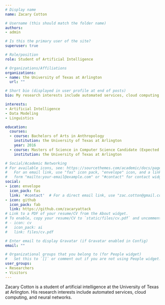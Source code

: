 ```yaml
---
# Display name
name: Zacary Cotton

# Username (this should match the folder name)
authors:
- admin

# Is this the primary user of the site?
superuser: true

# Role/position
role: Student of Artificial Intelligence

# Organizations/Affiliations
organizations:
- name: the University of Texas at Arlington
  url: ""

# Short bio (displayed in user profile at end of posts)
bio: My research interests include automated services, cloud computing, and neural networks.

interests:
- Artificial Intelligence
- Data Modeling
- Linguistics

education:
  courses:
  - course: Bachelors of Arts in Anthropology
    institution: the University of Texas at Arlington
    year: 2016
  - course: Masters of Science in Computer Science Candidate (Expected graduation May 2021)
    institution: the University of Texas at Arlington

# Social/Academic Networking
# For available icons, see: https://sourcethemes.com/academic/docs/page-builder/#icons
#   For an email link, use "fas" icon pack, "envelope" icon, and a link in the
#   form "mailto:your-email@example.com" or "#contact" for contact widget.
social:
- icon: envelope
  icon_pack: fas
  link: '#contact'  # For a direct email link, use "zac.cotton@gmail.com".
- icon: github
  icon_pack: fab
  link: https://github.com/zacaryattack
# Link to a PDF of your resume/CV from the About widget.
# To enable, copy your resume/CV to `static/files/cv.pdf` and uncomment the lines below.
# - icon: cv
#   icon_pack: ai
#   link: files/cv.pdf

# Enter email to display Gravatar (if Gravatar enabled in Config)
email: ""

# Organizational groups that you belong to (for People widget)
#   Set this to `[]` or comment out if you are not using People widget.
user_groups:
- Researchers
- Visitors
---
```


Zacary Cotton is a student of artificial intelligence at the University of Texas at Arlington. His research interests include automated services, cloud computing, and neural networks.
